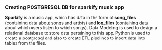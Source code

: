 
### Creating POSTGRESQL DB for sparkify music app

**Sparkify** is a music app, which has data in the form of **song_files** (containing data about songs and artists) and **log_files** (containing data about which users listen to which songs). 
Data Modeling is used to design a relational database to store data pertaining to this app. 
Python is used to create a postgresql and also to create ETL pipelines to insert data into tables from the files. 
